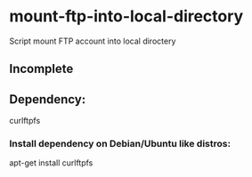 # mount-ftp-into-local-directory
Script mount FTP account into local diroctery

## Incomplete

## Dependency:
curlftpfs

### Install dependency on Debian/Ubuntu like distros:
apt-get install curlftpfs
